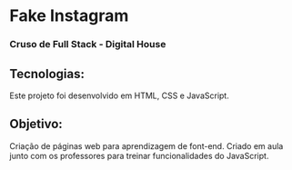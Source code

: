 # Fake Instagram
### Cruso de Full Stack - Digital House

## Tecnologias:
Este projeto foi desenvolvido em HTML, CSS e JavaScript.

## Objetivo:
Criação de páginas web para aprendizagem de font-end. Criado em aula junto com os professores para treinar funcionalidades do JavaScript.

